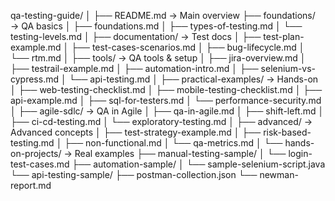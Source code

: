 qa-testing-guide/
│
├── README.md                → Main overview
├── foundations/            → QA basics
│   ├── foundations.md
│   ├── types-of-testing.md
│   └── testing-levels.md
│
├── documentation/           → Test docs
│   ├── test-plan-example.md
│   ├── test-cases-scenarios.md
│   ├── bug-lifecycle.md
│   └── rtm.md
│
├── tools/                   → QA tools & setup
│   ├── jira-overview.md
│   ├── testrail-example.md
│   ├── automation-intro.md
│   ├── selenium-vs-cypress.md
│   └── api-testing.md
│
├── practical-examples/      → Hands-on
│   ├── web-testing-checklist.md
│   ├── mobile-testing-checklist.md
│   ├── api-example.md
│   ├── sql-for-testers.md
│   └── performance-security.md
│
├── agile-sdlc/              → QA in Agile
│   ├── qa-in-agile.md
│   ├── shift-left.md
│   ├── ci-cd-testing.md
│   └── exploratory-testing.md
│
├── advanced/                → Advanced concepts
│   ├── test-strategy-example.md
│   ├── risk-based-testing.md
│   ├── non-functional.md
│   └── qa-metrics.md
│
└── hands-on-projects/       → Real examples
    ├── manual-testing-sample/
    │   └── login-test-cases.md
    ├── automation-sample/
    │   └── sample-selenium-script.java
    └── api-testing-sample/
        ├── postman-collection.json
        └── newman-report.md
